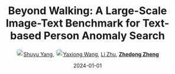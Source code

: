 ---
title: "Beyond Walking: A Large-Scale Image-Text Benchmark for Text-based Person Anomaly Search"
collection: publications
permalink: /publication/Beyond-W2024
date: 2024-01-01
doi: 
keywords: person re-id, person retrieval, person search, 
venue: 'arXiv:2411.17776'
code: 'https://github.com/Shuyu-XJTU/WWW2025Workshop/'
author: '<a href="https://zdzheng.xyz/authors/Shuyu-Yang" class="author"> <img src= "https://zdzheng.xyz/coauthors/shuyu-yang.jpeg" alt="shuyu-yang" style="border-radius: 50%; height:20px; width:20px">Shuyu Yang</a>, <a href="https://zdzheng.xyz/authors/Yaxiong-Wang" class="author"> <img src= "https://zdzheng.xyz/coauthors/yaxiong-wang.jpeg" alt="yaxiong-wang" style="border-radius: 50%; height:20px; width:20px">Yaxiong Wang</a>, <a href="https://zdzheng.xyz/authors/Li-Zhu" class="author">Li Zhu</a>, <strong><a href="https://zdzheng.xyz/authors/Zhedong-Zheng" class="author">Zhedong Zheng</a></strong>'
sqlauthor: '{"@type": "Person","name": "Shuyu Yang"}, {"@type": "Person","name": "Yaxiong Wang"}, {"@type": "Person","name": "Li Zhu"}, {"@type": "Person","name": "Zhedong Zheng"}'
citation: ' Shuyu Yang,  Yaxiong Wang,  Li Zhu,  Zhedong Zheng, &quot;Beyond Walking: A Large-Scale Image-Text Benchmark for Text-based Person Anomaly Search.&quot; arXiv:2411.17776, 2024.'
pub_year: '2024'
bib: >
    @inproceedings{yang2024beyond,<br>author = "Yang, Shuyu and Wang, Yaxiong and Zhu, Li and Zheng, Zhedong",<br>title = "Beyond Walking: A Large-Scale Image-Text Benchmark for Text-based Person Anomaly Search",<br>booktitle = "arXiv:2411.17776",<br>code = "https://github.com/Shuyu-XJTU/WWW2025Workshop/",<br>year = "2024"
    }

---
